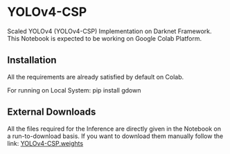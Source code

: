 # YOLOv4-CSP 

Scaled YOLOv4 (YOLOv4-CSP) Implementation on Darknet Framework. This Notebook is expected to be working on Google Colab Platform. 

## Installation

All the requirements are already satisfied by default on Colab.

For running on Local System: pip install gdown

## External Downloads

All the files required for the Inference are directly given in the Notebook on a run-to-download basis.
If you want to download them manually follow the link:
[YOLOv4-CSP.weights]([MIT](https://drive.google.com/file/d/1TdKvDQb2QpP4EhOIyks8kgT8dgI1iOWT/view?usp=sharing))